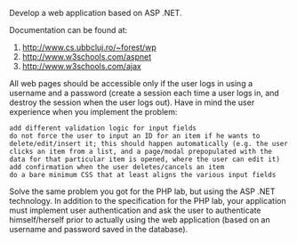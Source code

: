 Develop a web application based on ASP .NET.

Documentation can be found at:
1) http://www.cs.ubbcluj.ro/~forest/wp
2) http://www.w3schools.com/aspnet
3) http://www.w3schools.com/ajax

All web pages should be accessible only if the user logs in using a username and a password (create a session each time a user logs in, and destroy the session when the user logs out). Have in mind the user experience when you implement the problem:

    add different validation logic for input fields
    do not force the user to input an ID for an item if he wants to delete/edit/insert it; this should happen automatically (e.g. the user clicks an item from a list, and a page/modal prepopulated with the data for that particular item is opened, where the user can edit it)
    add confirmation when the user deletes/cancels an item
    do a bare minimum CSS that at least aligns the various input fields

Solve the same problem you got for the PHP lab, but using the ASP .NET technology. In addition to the specification for the PHP lab, your application must implement user authentication and ask the user to authenticate himself/herself prior to actually using the web application (based on an username and password saved in the database).